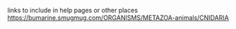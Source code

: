 links to include in help pages or other places  https://bumarine.smugmug.com/ORGANISMS/METAZOA-animals/CNIDARIA
